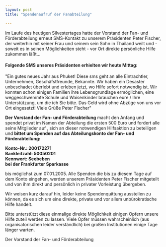 ```yaml
---
layout: post
title: "Spendenaufruf der Fanabteilung"

---
```


Im Laufe des heutigen Silvestertages hatte der Vorstand der Fan- und Förderabteilung erneut SMS-Kontakt zu unserem Präsidenten Peter Fischer, der weiterhin mit seiner Frau und seinem sein Sohn in Thailand weilt und -  soweit es in seinen Möglichkeiten steht - vor Ort direkte persönliche Hilfe zukommen läßt...

#### Folgende SMS unseres Präsidenten erhielten wir heute Mittag:

"Ein gutes neues Jahr aus Phuket! Diese sms geht an alle Eintrachtler, Unternehmen, Geschäfstfreunde, Bekannte. Wir haben ein Desaster unbeschadet überlebt und erleben jetzt, wo Hilfe sofort notwendig ist. Wir konnten schon einigen Familien ihre Lebensgrundlage ermöglichen, eine weggeschwemmte Schule und Waisenkinder brauchen eure / Ihre Unterstützung, um die ich Sie bitte. Das Geld wird ohne Abzüge von uns vor Ort eingesetzt! Viele Grüße Peter Fischer"

**Der Vorstand der Fan- und Förderabteilung** macht den Anfang und spendet privat im Namen der Abteilung die ersten 500 Euro und fordert alle seine Mitglieder auf , sich an dieser notwendigen Hilfsaktion zu beteiligen und **bittet um Spenden auf das Abteilungskonto der Fan- und Förderabteilung:**

**Konto-Nr.: 200172271  
Bankleitzahl: 50050201  
Kennwort: Seebeben  
bei der Frankfurter Sparkasse**

bis möglichst zum 07.01.2005. Alle Spenden die bis zu diesem Tage auf dem Konto eingehen, werden unserem Präsidenten Peter Fischer mitgeteilt und von ihm direkt und persönlich in privater Vorleistung übergeben.

Wir weisen kurz darauf hin, leider keine Spendenquittung ausstellen zu können, da es sich um eine direkte, private und vor allem unbürokratische Hilfe handelt.

Bitte unterstützt diese einmalige direkte Möglichkeit einigen Opfern unsere Hilfe zuteil werden zu lassen. Viele Opfer müssen wahrscheinlich (aus organisatorischen leider verständlich) bei großen Institutionen einige Tage länger warten.

Der Vorstand der Fan- und Förderabteilung
